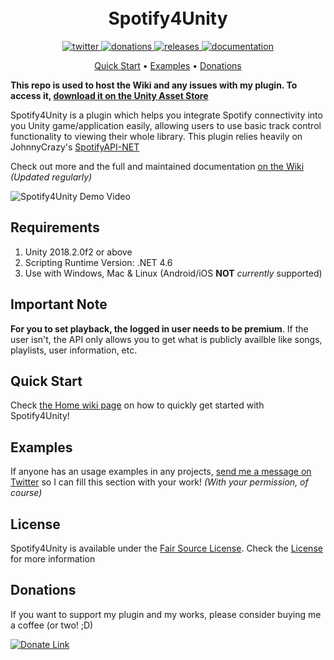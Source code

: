 <h1 align="center">
  <br>
  Spotify4Unity
  </br>
</h1>

<p align="center">
  <a href="https://twitter.com/_JShepherd">
    <img src="https://img.shields.io/badge/twitter-__JShepherd-blue.svg?style=flat-square" alt="twitter"/>
  </a>
   <a href="https://paypal.me/ijoshlmao">
    <img src="https://img.shields.io/badge/donations-_£-brightgreen.svg?style=flat-square" alt="donations"/>
  </a>
   <a href="https://github.com/joshLmao/spotify4Unity/releases">
    <img src="https://img.shields.io/badge/release-v1.0-green.svg?style=flat-square" alt="releases"/>
  </a>
   <a href="https://github.com/joshLmao/spotify4Unity/wiki">
    <img src="https://img.shields.io/badge/documentation-online-brightgreen.svg?style=flat-square" alt="documentation"/>
  </a>
</p>

<p align="center">
  <a href="#quick-start">Quick Start</a> •
  <a href="#examples">Examples</a> •
  <a href="#donations">Donations</a>
</p>

**This repo is used to host the Wiki and any issues with my plugin. To access it, [download it on the Unity Asset Store](https://assetstore.unity.com/packages/tools/integration/spotify4unity-ui-tools-spotify-authorization-129028)**

Spotify4Unity is a plugin which helps you integrate Spotify connectivity into you Unity game/application easily, allowing users to use basic track control functionality to viewing their whole library. This plugin relies heavily on JohnnyCrazy's [SpotifyAPI-NET](https://github.com/JohnnyCrazy/SpotifyAPI-NET)

Check out more and the full and maintained documentation [on the Wiki](https://github.com/JoshLmao/Spotify4Unity/wiki) _(Updated regularly)_

![Spotify4Unity Demo Video](repository_assets/demo.gif)

## Requirements

1. Unity 2018.2.0f2 or above
2. Scripting Runtime Version: .NET 4.6
3. Use with Windows, Mac & Linux (Android/iOS **NOT** _currently_ supported)

## Important Note

**For you to set playback, the logged in user needs to be premium**. If the user isn't, the API only allows you to get what is publicly availble like songs, playlists, user information, etc. 

## Quick Start

Check [the Home wiki page](https://github.com/JoshLmao/Spotify4Unity/wiki#Quick_Setup:) on how to quickly get started with Spotify4Unity!

## Examples

If anyone has an usage examples in any projects, [send me a message on Twitter](https://twitter.com/_JShepherd) so I can fill this section with your work! _(With your permission, of course)_

## License

Spotify4Unity is available under the [Fair Source License](https://fair.io/). Check the [License](LICENSE) for more information

## Donations

If you want to support my plugin and my works, please consider buying me a coffee (or two! ;D)

[![Donate Link](https://www.paypalobjects.com/en_US/i/btn/btn_donateCC_LG.gif)](https://paypal.me/ijoshlmao)

